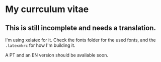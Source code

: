 # My currculum vitae

## This is still incomplete and needs a translation.

I'm using xelatex for it. Check the fonts folder for the used fonts, and the
`.latexmkrc` for how I'm building it.

A PT and an EN version should be avaliable soon.
